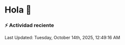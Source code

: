 # Hola 👋 

### :zap: Actividad reciente

<!--RECENT_ACTIVITY:start-->
<!--RECENT_ACTIVITY:end-->


<!--RECENT_ACTIVITY:last_update-->
Last Updated: Tuesday, October 14th, 2025, 12:49:16 AM
<!--RECENT_ACTIVITY:last_update_end-->
